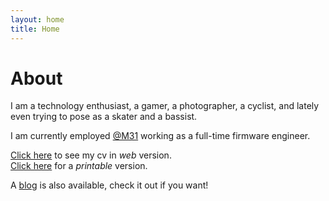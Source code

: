 ```yaml
---
layout: home
title: Home
---
```


# About
I am a technology enthusiast, a gamer, a photographer, a cyclist, and lately even trying to pose as a skater and a bassist. 

I am currently employed [@M31](https://www.m31.com/) working as a full-time firmware engineer.


[Click here](https://xomcar.github.io/cv) to see my cv in *web* version. \
[Click here](https://xomcar.github.io/resume.pdf) for a *printable* version.

A [blog](/posts) is also available, check it out if you want! 

